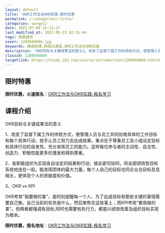 ```yaml
---
layout: default
title: 'OKR工作法与OKR实践-限时优惠'
permalink: /:categories/:title/
categories: wangyi2
date: 2021-07-04 15:12:17
last_modified_at: 2022-05-23 02:15:44
tags: 网易提供
cover: 1209569804.jpg
keywords: 精选网课,网易云课堂,OKR工作法与OKR实践
description: 'OKR目标与关键成果法的意义1、改变了监督下属工作的传统方式，使管理人员与员工共同协商具体的工作目标和每个具体行动，放手'
classid: 1209569804
targetlink: https://study.163.com/course/introduction/1209569804.htm?share=1&shareId=1025206652&utm_campaign=share&utm_medium=iphoneShare&utm_source=&utm_u=1025206652
---
```


## 限时特惠

**限时优惠，火速报名**：[OKR工作法与OKR实践-报名学习](https://study.163.com/course/introduction/1209569804.htm?share=1&shareId=1025206652&utm_campaign=share&utm_medium=iphoneShare&utm_source=&utm_u=1025206652)

## 课程介绍

OKR目标与关键成果法的意义

1、改变了监督下属工作的传统方式，使管理人员与员工共同协商具体的工作目标和每个具体行动，放手让员工努力去达成结果。重点在于尊重员工及小组设定目标和具体行动的自发性，充分发挥员工的能力。这样每位参与者的主动性、自主性、创造力、积极性能更多的激发和得到尊重。

2、各职能组织为实现各自设定的结果和行动，彼此密切协同，将全部绩效型目标系统地连在一起，能发挥团体的最大力量。每个人自己的目标也同企业总目标息息相关，更体现个人的贡献度和价值。

3、OKR vs KPI

OKR考核“我要做的事”，是时刻提醒每一个人，为了达成目标有那些关键的事情需要自己做，自己当前的任务是什么，然后聚焦在这些事上；而KPI考核“要我做的事”。但两者都强调有目标,同时也需要有执行力，都是以绩效改善及组织目标实现为根本。

**限时优惠，报名地址**：[OKR工作法与OKR实践-报名学习](https://study.163.com/course/introduction/1209569804.htm?share=1&shareId=1025206652&utm_campaign=share&utm_medium=iphoneShare&utm_source=&utm_u=1025206652)

